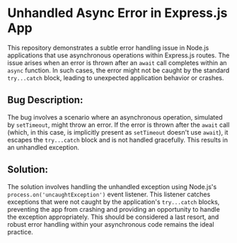# Unhandled Async Error in Express.js App

This repository demonstrates a subtle error handling issue in Node.js applications that use asynchronous operations within Express.js routes. The issue arises when an error is thrown after an `await` call completes within an `async` function. In such cases, the error might not be caught by the standard `try...catch` block, leading to unexpected application behavior or crashes.

## Bug Description:
The bug involves a scenario where an asynchronous operation, simulated by `setTimeout`, might throw an error. If the error is thrown after the `await` call (which, in this case, is implicitly present as `setTimeout` doesn't use `await`), it escapes the `try...catch` block and is not handled gracefully. This results in an unhandled exception. 

## Solution:
The solution involves handling the unhandled exception using Node.js's `process.on('uncaughtException')` event listener. This listener catches exceptions that were not caught by the application's `try...catch` blocks, preventing the app from crashing and providing an opportunity to handle the exception appropriately.  This should be considered a last resort, and robust error handling within your asynchronous code remains the ideal practice.